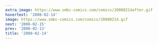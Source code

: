 ```yaml
---
extra_image: https://www.smbc-comics.com/comics/20080214after.gif
hovertext: '2008-02-14'
image: https://www.smbc-comics.com/comics/20080214.gif
next: '2008-02-15'
prev: '2008-02-13'
title: '2008-02-14'
---
```

